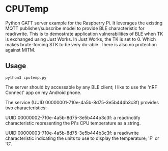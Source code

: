 CPUTemp
========== 
Python GATT server example for the Raspberry Pi. It leverages the existing MQTT publisher/subscribe model to provide BLE characteristic for read/write. This is to demostrate application vulnerabilities of BLE when TK is exchanged using Just Works. In Just Works, the TK is set to 0. Which makes brute-forcing STK to be very do-able. There is also no protection against MITM. 

Usage 
----- 
    python3 cputemp.py

The server should by accessable by any BLE client; I like to use
the 'nRF Connect' app on my Android phone.

The service (UUID 00000001-710e-4a5b-8d75-3e5b444b3c3f) provides 
two characteristics:

UUID 00000002-710e-4a5b-8d75-3e5b444b3c3f: a read/notify
characteristic representing the Pi's CPU temperature as a string.

UUID 00000003-710e-4a5b-8d75-3e5b444b3c3f: a read/write
characteristic indicating the units to use to display the
temperature; 'F' or 'C'.
